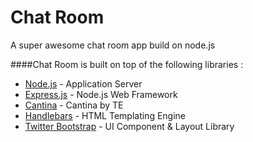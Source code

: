 Chat Room
=========

A super awesome chat room app build on node.js

####Chat Room is built on top of the following libraries :

* [Node.js](http://nodejs.org/) - Application Server
* [Express.js](http://expressjs.com/) - Node.js Web Framework
* [Cantina](https://github.com/cantina) - Cantina by TE
* [Handlebars](https://github.com/wycats/handlebars.js) - HTML Templating Engine
* [Twitter Bootstrap](http://twitter.github.com/bootstrap/) - UI Component & Layout Library

